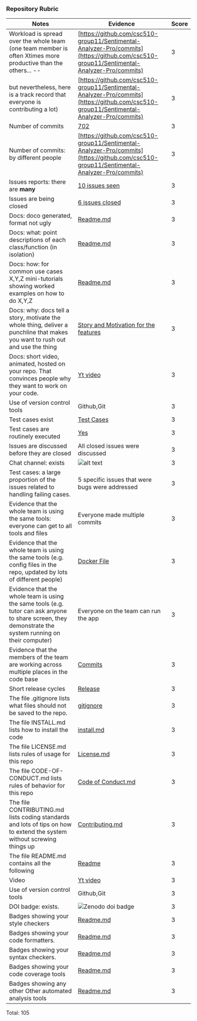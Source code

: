 ### Repository Rubric


|Notes|Evidence|Score|
|-----|---------|--|
|Workload is spread over the whole team (one team member is often Xtimes more productive than the others... --|[https://github.com/csc510-group11/Sentimental-Analyzer-Pro/commits](https://github.com/csc510-group11/Sentimental-Analyzer-Pro/commits) | 3 
but nevertheless, here is a track record that everyone is contributing a lot)|[https://github.com/csc510-group11/Sentimental-Analyzer-Pro/commits](https://github.com/csc510-group11/Sentimental-Analyzer-Pro/commits)| 3|
|Number of commits|[702](https://github.com/csc510-group11/Sentimental-Analyzer-Pro/commits)| 3 |
|Number of commits: by different people|[https://github.com/csc510-group11/Sentimental-Analyzer-Pro/commits](https://github.com/csc510-group11/Sentimental-Analyzer-Pro/commits)| 3 |
|Issues reports: there are **many**| [10 issues seen](https://github.com/csc510-group11/Sentimental-Analyzer-Pro/issues) |3
|Issues are being closed| [6 issues closed](https://github.com/csc510-group11/Sentimental-Analyzer-Pro/issues?q=is%3Aissue%20state%3Aclosed)| 3 |
|Docs: doco generated, format not ugly |[Readme.md](https://github.com/csc510-group11/Sentimental-Analyzer-Pro/blob/main/README.md)| 3 |
|Docs: what: point descriptions of each class/function (in isolation)| [Readme.md](https://github.com/csc510-group11/Sentimental-Analyzer-Pro/blob/main/README.md)|3 |
|Docs: how: for common use cases X,Y,Z mini-tutorials showing worked examples on how to do X,Y,Z|[Readme.md](https://github.com/csc510-group11/Sentimental-Analyzer-Pro/blob/main/README.md)|3 |
|Docs: why: docs tell a story, motivate the whole thing, deliver a punchline that makes you want to rush out and use the thing| [Story and Motivation for the features](https://github.com/csc510-group11/Sentimental-Analyzer-Pro/tree/nafreen/assets/UseCase) |3|
|Docs: short video, animated, hosted on your repo. That convinces people why they want to work on your code.| [Yt video](https://youtu.be/vD22rDl5F64)|3
|Use of version control tools|Github,Git |3
|Test cases exist|[Test Cases](https://github.com/csc510-group11/Sentimental-Analyzer-Pro/tree/nafreen/sentimental_analysis/realworld/__tests__)|3 |
|Test cases are routinely executed|[Yes](https://github.com/csc510-group11/Sentimental-Analyzer-Pro/actions)|3 |
|Issues are discussed before they are closed|All closed issues were discussed|3 |
|Chat channel: exists|![alt text](image.png)| 3|
|Test cases: a large proportion of the issues related to handling failing cases.|5 specific issues that were bugs were addressed|3 |
|Evidence that the whole team is using the same tools: everyone can get to all tools and files|Everyone made multiple commits |3
|Evidence that the whole team is using the same tools (e.g. config files in the repo, updated by lots of different people)| [Docker File](https://github.com/csc510-group11/FashionRecommender/blob/master/docker-compose.yaml) |3
|Evidence that the whole team is using the same tools (e.g. tutor can ask anyone to share screen, they demonstrate the system running on their computer)|Everyone on the team can run the app |3
|Evidence that the members of the team are working across multiple places in the code base|[Commits](https://github.com/csc510-group11/FashionRecommender/commits) |3
|Short release cycles | [Release](https://github.com/csc510-group11/FashionRecommender/releases) |3
|The file .gitignore lists what files should not be saved to the repo.|[gitignore](https://github.com/csc510-group11/FashionRecommender/blob/master/.gitignore)|3 |
|The file INSTALL.md lists how to install the code|[install.md](https://github.com/csc510-group11/FashionRecommender/blob/master/INSTALL.md) |3
|The file LICENSE.md lists rules of usage for this repo|[License.md](https://github.com/csc510-group11/FashionRecommender/blob/master/LICENSE.md)| 3|
|The file CODE-OF-CONDUCT.md lists rules of behavior for this repo|[Code of Conduct.md](https://github.com/csc510-group11/FashionRecommender/blob/master/CODE_OF_CONDUCT.md)|3 |
|The file CONTRIBUTING.md lists coding standards and lots of tips on how to extend the system without screwing things up|[Contributing.md](https://github.com/csc510-group11/FashionRecommender/blob/master/CONTRIBUTING.md)|3 |
|The file README.md contains all the following| [Readme](https://github.com/csc510-group11/FashionRecommender/blob/master/README.md)| 3 |
|Video|[Yt video](https://www.youtube.com/watch?v=p_Uy4ipak7k&feature=youtu.be)|3
|Use of version control tools|Github,Git |3
|DOI badge: exists.  |![Zenodo doi badge](https://img.shields.io/badge/DOI-10.5281%2Fzenodo.14938871-blue.svg)| 3 |
|Badges showing your style checkers |[Readme.md](https://github.com/csc510-group11/FashionRecommender/blob/master/README.md)| 3 |
|Badges showing your code formatters. |[Readme.md](https://github.com/csc510-group11/FashionRecommender/blob/master/README.md)| 3 |
|Badges showing your syntax checkers. |[Readme.md](https://github.com/csc510-group11/FashionRecommender/blob/master/README.md)| 3 |
|Badges showing your code coverage tools|[Readme.md](https://github.com/csc510-group11/FashionRecommender/blob/master/README.md)| 3 |
|Badges showing any other Other automated analysis tools|[Readme.md](https://github.com/csc510-group11/FashionRecommender/blob/master/README.md)| 3 |

Total: 105
